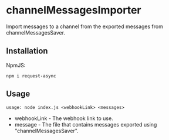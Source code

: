 # channelMessagesImporter
Import messages to a channel from the exported messages from channelMessagesSaver.

## Installation
NpmJS:
```
npm i request-async
```

## Usage
```
usage: node index.js <webhookLink> <messages>
```

- webhookLink - The webhook link to use.
- message - The file that contains messages exported using "channelMessagesSaver".
